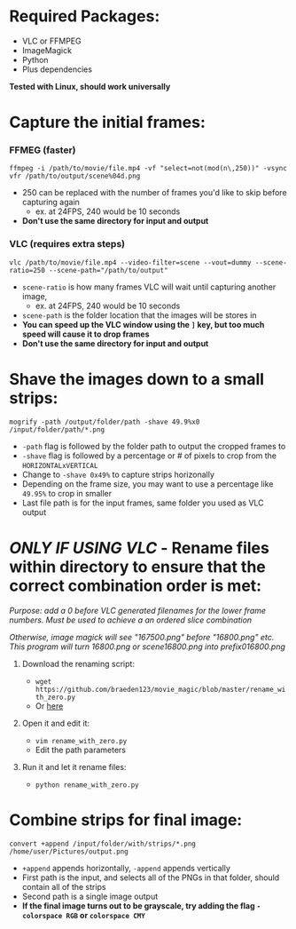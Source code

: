 # Required Packages:

- VLC or FFMPEG
- ImageMagick
- Python
- Plus dependencies 


**Tested with Linux, should work universally**

# Capture the initial frames: 
### FFMEG (faster)
`ffmpeg -i /path/to/movie/file.mp4 -vf "select=not(mod(n\,250))" -vsync vfr /path/to/output/scene%04d.png`
- 250 can be replaced with the number of frames you'd like to skip before capturing again
  - ex. at 24FPS, 240 would be 10 seconds
- **Don't use the same directory for input and output**

### VLC (requires extra steps)
`vlc /path/to/movie/file.mp4 --video-filter=scene --vout=dummy --scene-ratio=250 --scene-path="/path/to/output"`

- `scene-ratio` is how many frames VLC will wait until capturing another image, 
  - ex. at 24FPS, 240 would be 10 seconds
- `scene-path` is the folder location that the images will be stores in
- **You can speed up the VLC window using the `]` key, but too much speed will cause it to drop frames**
- **Don't use the same directory for input and output**

# Shave the images down to a small strips:

`mogrify -path /output/folder/path -shave 49.9%x0 /input/folder/path/*.png`

- `-path` flag is followed by the folder path to output the cropped frames to
- `-shave` flag is followed by a percentage or # of pixels to crop from the `HORIZONTALxVERTICAL`
- Change to `-shave 0x49%` to capture strips horizonally
- Depending on the frame size, you may want to use a percentage like `49.95%` to crop in smaller
- Last file path is for the input frames, same folder you used as VLC output

# *ONLY IF USING VLC* - Rename files within directory to ensure that the correct combination order is met:

*Purpose: add a 0 before VLC generated filenames for the lower frame numbers.*
*Must be used to achieve a an ordered slice combination*

*Otherwise, image magick will see "167500.png" before "16800.png" etc.*
*This program will turn 16800.png or scene16800.png into *prefix*016800.png*

1. Download the renaming script:
  
    - `wget https://github.com/braeden123/movie_magic/blob/master/rename_with_zero.py`
    - Or [here](https://raw.githubusercontent.com/braeden123/movie_magic/master/rename_with_zero.py)

2. Open it and edit it:
    - `vim rename_with_zero.py`
    - Edit the path parameters
  
3. Run it and let it rename files:

     - `python rename_with_zero.py`


# Combine strips for final image:

`convert +append /input/folder/with/strips/*.png /home/user/Pictures/output.png`

- `+append` appends horizontally, `-append` appends vertically 
- First path is the input, and selects all of the PNGs in that folder, should contain all of the strips
- Second path is a single image output
- **If the final image turns out to be grayscale, try adding the flag `-colorspace RGB` or `colorspace CMY`**
